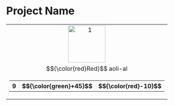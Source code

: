 # Project Name



<th>
    <table>
        <tr>
            <td style="text-align: center">
                <img src="https://avatars.githubusercontent.com/u/5557706?v=4" alt="1" width=100px height=100px>
            </td>
        </tr>
        <tr>
            <td style="text-align: center">
            $${\color{red}Red}$$
               aoli-al
            </td>
        </tr>
        <tr>
            <td style="text-align: center">
                <table>
                    <tr>
                        <th id="activity-table">
                            <span>9</span>
                        </th>
                        <th id="activity-table">
                            $${\color{green}+45}$$
                        </th>
                        <th id="activity-table">
                            $${\color{red}-10}$$
                        </th>
                    </tr>
                </table>
            </td>
        </tr>
    </table>
</th>
